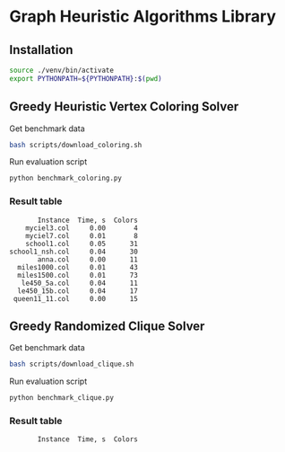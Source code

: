 # Graph Heuristic Algorithms Library

## Installation
```bash
source ./venv/bin/activate
export PYTHONPATH=${PYTHONPATH}:$(pwd)
```

## Greedy Heuristic Vertex Coloring Solver

Get benchmark data
```bash
bash scripts/download_coloring.sh
```

Run evaluation script
```bash
python benchmark_coloring.py
```

### Result table
```text
       Instance  Time, s  Colors
    myciel3.col     0.00       4
    myciel7.col     0.01       8
    school1.col     0.05      31
school1_nsh.col     0.04      30
       anna.col     0.00      11
  miles1000.col     0.01      43
  miles1500.col     0.01      73
   le450_5a.col     0.04      11
  le450_15b.col     0.04      17
 queen11_11.col     0.00      15
```

## Greedy Randomized Clique Solver

Get benchmark data
```bash
bash scripts/download_clique.sh
```

Run evaluation script
```bash
python benchmark_clique.py
```

### Result table
```text
       Instance  Time, s  Colors
```
